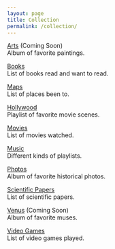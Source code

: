 ```yaml
---
layout: page
title: Collection
permalink: /collection/
---
```


<a href="">Arts</a> (Coming Soon)
<br>
Album of favorite paintings.

<a href="https://www.goodreads.com/review/list/95737422?shelf=read&sort=date_added">Books</a>
<br>
List of books read and want to read.

[Maps](/maps)
<br>
List of places been to.

<a href="https://www.youtube.com/playlist?list=PL3IOQtA2di8P_t579vfZJUjdLs8fgK0H8">Hollywood</a>
<br>
Playlist of favorite movie scenes.


<a href="https://www.imdb.com/user/ur85826373/watchlist?sort=date_added%2Cdesc&view=detail">Movies</a>
<br>
List of movies watched.

<a href="https://www.youtube.com/playlist?list=PL3IOQtA2di8P_t579vfZJUjdLs8fgK0H8">Music</a>
<br>
Different kinds of playlists.

<a href="https://photos.app.goo.gl/Yk3KEZGj9Dd2FnDe9">Photos</a>
<br>
Album of favorite historical photos.

<a href="https://search.worldcat.org/lists/e5a60fd2-2a1c-4955-ad18-7e11acc51338">Scientific Papers</a>
<br>
List of scientific papers.

<a href="">Venus</a> (Coming Soon)
<br>
Album of favorite muses.

<a href="https://www.imdb.com/list/ls567765043">Video Games</a>
<br>
List of video games played.
